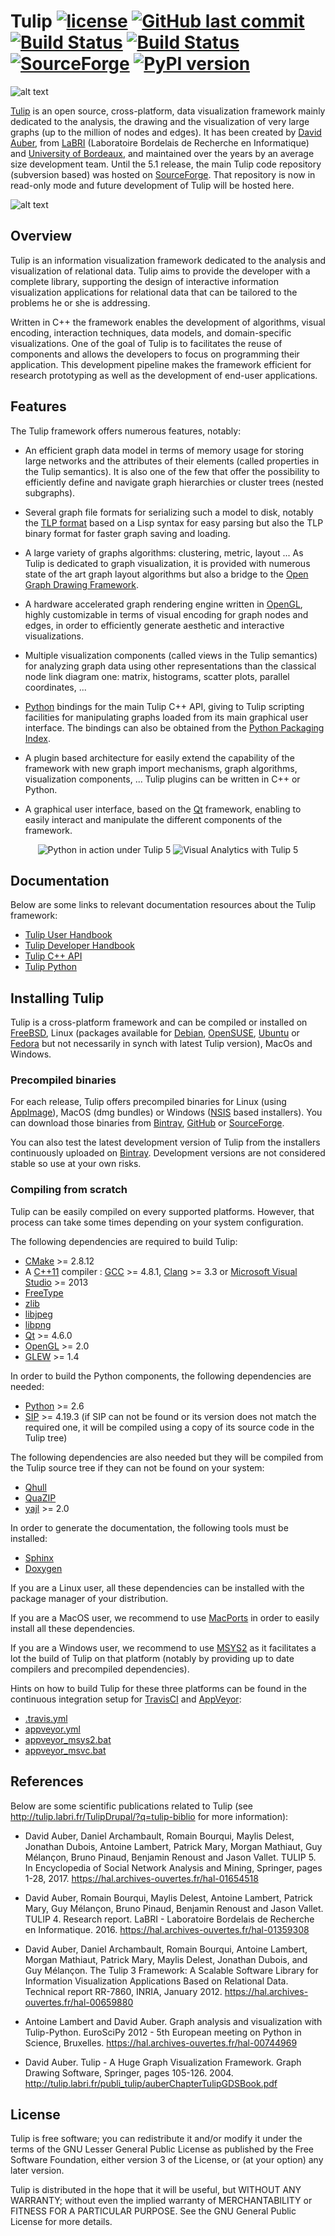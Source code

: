 # Tulip [![license](https://img.shields.io/github/license/Tulip-dev/tulip.svg)](https://www.gnu.org/licenses/lgpl-3.0.html) [![GitHub last commit](https://img.shields.io/github/last-commit/Tulip-Dev/tulip.svg)]() [![Build Status](https://travis-ci.org/Tulip-Dev/tulip.svg?branch=master)](https://travis-ci.org/Tulip-Dev/tulip) [![Build Status](https://ci.appveyor.com/api/projects/status/github/tulip-dev/tulip?branch=master&svg=true)](https://ci.appveyor.com/project/tulip-dev/tulip) [![SourceForge](https://img.shields.io/sourceforge/dt/auber/tulip.svg)](https://sourceforge.net/projects/auber/files/tulip/) [![PyPI version](https://badge.fury.io/py/tulip-python.svg)](https://badge.fury.io/py/tulip-python)

![alt text](http://tulip.labri.fr/TulipDrupal/sites/default/files/logo_web.png "Tulip")

[Tulip](http://tulip.labri.fr) is an open source, cross-platform, data visualization framework mainly dedicated to the analysis, 
the drawing and the visualization of very large graphs (up to the million of nodes and edges).
It has been created by [David Auber](http://www.labri.fr/perso/auber/david_auber_home_page/doku.php/start), 
from [LaBRI](https://www.labri.fr/) (Laboratoire Bordelais de Recherche en Informatique) and [University of Bordeaux](https://www.u-bordeaux.fr/),
and maintained over the years by an average size development team.
Until the 5.1 release, the main Tulip code repository (subversion based) was hosted 
on [SourceForge](https://sourceforge.net/projects/auber/).
That repository is now in read-only mode and future development of Tulip will be hosted here.

![alt text](screenshots/tulip_screenshot01.png "Tulip software GUI")

## Overview

Tulip is an information visualization framework dedicated to the analysis and visualization of 
relational data. Tulip aims to provide the developer with a complete library, supporting the design 
of interactive information visualization applications for relational data that can be tailored to 
the problems he or she is addressing.

Written in C++ the framework enables the development of algorithms, visual encoding,
interaction techniques, data models, and domain-specific visualizations. One of the goal 
of Tulip is to facilitates the reuse of components and allows the developers to focus on 
programming their application. This development pipeline makes the framework efficient 
for research prototyping as well as the development of end-user applications.

## Features

The Tulip framework offers numerous features, notably:

  * An efficient graph data model in terms of memory usage for storing large networks and 
  the attributes of their elements (called properties in the Tulip semantics).
  It is also one of the few that offer the possibility to efficiently define and navigate 
  graph hierarchies or cluster trees (nested subgraphs).
  
  * Several graph file formats for serializing such a model to disk, notably the 
  [TLP format](http://tulip.labri.fr/TulipDrupal/?q=tlp-file-format) based on a 
  Lisp syntax for easy parsing but also the TLP binary format for faster graph 
  saving and loading.
  
  * A large variety of graphs algorithms: clustering, metric, layout ... As Tulip is dedicated
  to graph visualization, it is provided with numerous state of the art graph layout algorithms
  but also a bridge to the [Open Graph Drawing Framework](http://www.ogdf.net).
  
  * A hardware accelerated graph rendering engine written in [OpenGL](https://www.opengl.org), 
  highly customizable in terms of visual encoding for graph nodes and edges, in order to 
  efficiently generate aesthetic and interactive visualizations.
  
  * Multiple visualization components (called views in the Tulip semantics) for analyzing graph data
  using other representations than the classical node link diagram one: matrix, histograms,
  scatter plots, parallel coordinates, ...
  
  * [Python](https://www.python.org) bindings for the main Tulip C++ API, giving to Tulip scripting 
  facilities for manipulating graphs loaded from its main graphical user interface.
  The bindings can also be obtained from the [Python Packaging Index](https://pypi.python.org/pypi/tulip-python).
  
  * A plugin based architecture for easily extend the capability of the framework with new
  graph import mechanisms, graph algorithms, visualization components, ...
  Tulip plugins can be written in C++ or Python.
    
  * A graphical user interface, based on the [Qt](https://www.qt.io) framework, enabling to
  easily interact and manipulate the different components of the framework.


<p align="center">
  <img src="screenshots/tulip_screenshot02.png" title="Python in action under Tulip 5"/>
  <img src="screenshots/tulip_screenshot03.png" title="Visual Analytics with Tulip 5"/>
</p>
  
## Documentation

Below are some links to relevant documentation resources about the Tulip framework:

  * [Tulip User Handbook](http://tulip.labri.fr/Documentation/current/tulip-user/html/index.html)
  * [Tulip Developer Handbook](http://tulip.labri.fr/Documentation/current/tulip-dev/html/index.html)
  * [Tulip C++ API](http://tulip.labri.fr/Documentation/current/doxygen/html/index.html)
  * [Tulip Python](http://tulip.labri.fr/Documentation/current/tulip-python/html/index.html)
  
## Installing Tulip

Tulip is a cross-platform framework and can be compiled or installed on [FreeBSD](https://www.freshports.org/graphics/tulip/),
Linux (packages available for [Debian](https://packages.debian.org/search?keywords=tulip), [OpenSUSE](https://software.opensuse.org/download.html?project=graphics&package=tulip), [Ubuntu](https://packages.ubuntu.com/fr/xenial/tulip) or [Fedora](https://fedora.pkgs.org/26/rpm-sphere/tulip-4.9.0-6.1.x86_64.rpm.html) but not necessarily
in synch with latest Tulip version), MacOs and Windows.

### Precompiled binaries

For each release, Tulip offers precompiled binaries for Linux (using [AppImage](https://github.com/AppImage/AppImageKit)), 
MacOS (dmg bundles) or Windows ([NSIS](http://nsis.sourceforge.net/Main_Page) based installers).
You can download those binaries from [Bintray](https://bintray.com/tulip-dev/tulip_binaries/Tulip/_latestVersion),
[GitHub](https://github.com/Tulip-Dev/tulip/releases/latest) or [SourceForge](https://sourceforge.net/projects/auber/files/tulip/). 

You can also test the latest development version of Tulip from the installers continuously uploaded on [Bintray](https://bintray.com/tulip-dev/tulip_binaries/Tulip/5.2.0-dev). Development versions are not considered stable so use at your own risks.

### Compiling from scratch

Tulip can be easily compiled on every supported platforms. However, that process can take some times
depending on your system configuration.

The following dependencies are required to build Tulip:

  * [CMake](https://cmake.org) >= 2.8.12
  * A [C++11](https://en.wikipedia.org/wiki/C%2B%2B11) compiler : [GCC](https://gcc.gnu.org/) >= 4.8.1,
  [Clang](https://clang.llvm.org/) >= 3.3 or 
  [Microsoft Visual Studio](https://www.visualstudio.com/) >= 2013
  * [FreeType](https://www.freetype.org) 
  * [zlib](http://zlib.net)
  * [libjpeg](https://libjpeg-turbo.org/)
  * [libpng](http://www.libpng.org/pub/png/libpng.html)
  * [Qt](https://www.qt.io) >= 4.6.0
  * [OpenGL](https://www.opengl.org) >= 2.0
  * [GLEW](http://glew.sourceforge.net/) >= 1.4

In order to build the Python components, the following dependencies are needed:

  * [Python](https://www.python.org) >= 2.6
  * [SIP](https://www.riverbankcomputing.com/software/sip/intro) >= 4.19.3
  (if SIP can not be found or its version does not match the required one, 
  it will be compiled using a copy of its source code in the Tulip tree)
  
The following dependencies are also needed but they will be compiled from the Tulip
source tree if they can not be found on your system:

  * [Qhull](http://www.qhull.org/)
  * [QuaZIP](http://quazip.sourceforge.net/)
  * [yajl](https://lloyd.github.io/yajl/) >= 2.0
  
In order to generate the documentation, the following tools must be installed:

  * [Sphinx](http://www.sphinx-doc.org/en/stable/)
  * [Doxygen](http://www.stack.nl/~dimitri/doxygen/)

If you are a Linux user, all these dependencies can be installed with the package manager of your distribution. 

If you are a MacOS user, we recommend to use [MacPorts](https://www.macports.org/) in order to easily install all these dependencies.

If you are a Windows user, we recommend to use [MSYS2](http://www.msys2.org/) as it facilitates a lot the build of Tulip on
that platform (notably by providing up to date compilers and precompiled dependencies).

Hints on how to build Tulip for these three platforms can be found in the continuous integration setup for [TravisCI](https://travis-ci.org/) and
[AppVeyor](https://www.appveyor.com/):

  * [.travis.yml](.travis.yml)
  * [appveyor.yml](appveyor.yml)
  * [appveyor_msys2.bat](appveyor_msys2.bat)
  * [appveyor_msvc.bat](appveyor_msvc.bat)

## References

Below are some scientific publications related to Tulip (see http://tulip.labri.fr/TulipDrupal/?q=tulip-biblio for more information):

  * David Auber, Daniel Archambault, Romain Bourqui, Maylis Delest, Jonathan Dubois, Antoine Lambert, Patrick Mary, Morgan Mathiaut, Guy Mélançon, Bruno Pinaud, Benjamin Renoust and Jason Vallet. TULIP 5. In Encyclopedia of Social Network Analysis and Mining, Springer, pages 1-28, 2017. https://hal.archives-ouvertes.fr/hal-01654518

  * David Auber, Romain Bourqui, Maylis Delest, Antoine Lambert, Patrick Mary, Guy Mélançon, Bruno Pinaud, Benjamin Renoust and Jason Vallet. TULIP 4. Research report. LaBRI - Laboratoire Bordelais de Recherche en Informatique. 2016. https://hal.archives-ouvertes.fr/hal-01359308

  * David Auber, Daniel Archambault, Romain Bourqui, Antoine Lambert, Morgan Mathiaut, Patrick Mary, Maylis Delest, Jonathan Dubois, and Guy Mélançon. The Tulip 3 Framework: A Scalable Software Library for Information Visualization Applications Based on Relational Data. Technical report RR-7860, INRIA, January 2012. https://hal.archives-ouvertes.fr/hal-00659880

  * Antoine Lambert and David Auber. Graph analysis and visualization with Tulip-Python. EuroSciPy 2012 - 5th European meeting on Python in Science, Bruxelles. https://hal.archives-ouvertes.fr/hal-00744969

  * David Auber. Tulip - A Huge Graph Visualization Framework. Graph Drawing Software, Springer, pages 105-126. 2004. http://tulip.labri.fr/publi_tulip/auberChapterTulipGDSBook.pdf

## License

Tulip is free software; you can redistribute it and/or modify
it under the terms of the GNU Lesser General Public License
as published by the Free Software Foundation, either version 3
of the License, or (at your option) any later version.

Tulip is distributed in the hope that it will be useful,
but WITHOUT ANY WARRANTY; without even the implied warranty of
MERCHANTABILITY or FITNESS FOR A PARTICULAR PURPOSE.
See the GNU General Public License for more details.
